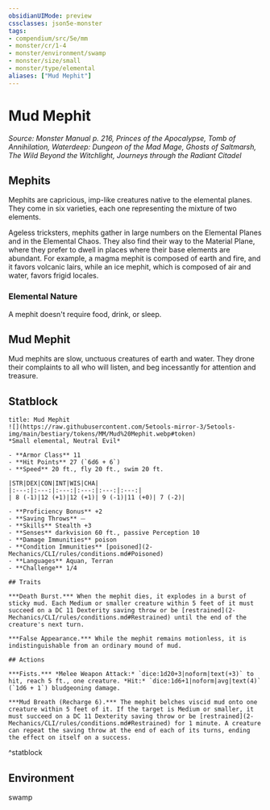 ```yaml
---
obsidianUIMode: preview
cssclasses: json5e-monster
tags:
- compendium/src/5e/mm
- monster/cr/1-4
- monster/environment/swamp
- monster/size/small
- monster/type/elemental
aliases: ["Mud Mephit"]
---
```

# Mud Mephit
*Source: Monster Manual p. 216, Princes of the Apocalypse, Tomb of Annihilation, Waterdeep: Dungeon of the Mad Mage, Ghosts of Saltmarsh, The Wild Beyond the Witchlight, Journeys through the Radiant Citadel*  

## Mephits

Mephits are capricious, imp-like creatures native to the elemental planes. They come in six varieties, each one representing the mixture of two elements.

Ageless tricksters, mephits gather in large numbers on the Elemental Planes and in the Elemental Chaos. They also find their way to the Material Plane, where they prefer to dwell in places where their base elements are abundant. For example, a magma mephit is composed of earth and fire, and it favors volcanic lairs, while an ice mephit, which is composed of air and water, favors frigid locales.

### Elemental Nature

A mephit doesn't require food, drink, or sleep.

## Mud Mephit

Mud mephits are slow, unctuous creatures of earth and water. They drone their complaints to all who will listen, and beg incessantly for attention and treasure.

## Statblock

```ad-statblock
title: Mud Mephit
![](https://raw.githubusercontent.com/5etools-mirror-3/5etools-img/main/bestiary/tokens/MM/Mud%20Mephit.webp#token)
*Small elemental, Neutral Evil*

- **Armor Class** 11
- **Hit Points** 27 (`6d6 + 6`)
- **Speed** 20 ft., fly 20 ft., swim 20 ft.

|STR|DEX|CON|INT|WIS|CHA|
|:---:|:---:|:---:|:---:|:---:|:---:|
| 8 (-1)|12 (+1)|12 (+1)| 9 (-1)|11 (+0)| 7 (-2)|

- **Proficiency Bonus** +2
- **Saving Throws** ⏤
- **Skills** Stealth +3
- **Senses** darkvision 60 ft., passive Perception 10
- **Damage Immunities** poison
- **Condition Immunities** [poisoned](2-Mechanics/CLI/rules/conditions.md#Poisoned)
- **Languages** Aquan, Terran
- **Challenge** 1/4

## Traits

***Death Burst.*** When the mephit dies, it explodes in a burst of sticky mud. Each Medium or smaller creature within 5 feet of it must succeed on a DC 11 Dexterity saving throw or be [restrained](2-Mechanics/CLI/rules/conditions.md#Restrained) until the end of the creature's next turn.

***False Appearance.*** While the mephit remains motionless, it is indistinguishable from an ordinary mound of mud.

## Actions

***Fists.*** *Melee Weapon Attack:* `dice:1d20+3|noform|text(+3)` to hit, reach 5 ft., one creature. *Hit:* `dice:1d6+1|noform|avg|text(4)` (`1d6 + 1`) bludgeoning damage.

***Mud Breath (Recharge 6).*** The mephit belches viscid mud onto one creature within 5 feet of it. If the target is Medium or smaller, it must succeed on a DC 11 Dexterity saving throw or be [restrained](2-Mechanics/CLI/rules/conditions.md#Restrained) for 1 minute. A creature can repeat the saving throw at the end of each of its turns, ending the effect on itself on a success.
```
^statblock

## Environment

swamp